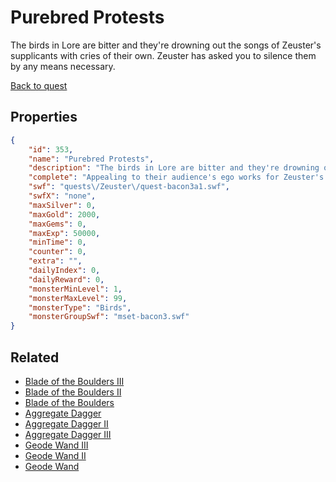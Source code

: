 # Purebred Protests

The birds in Lore are bitter and they're drowning out the songs of Zeuster's supplicants with cries of their own. Zeuster has asked you to silence them by any means necessary.

[Back to quest](../quests.md)

## Properties

```json
{
    "id": 353,
    "name": "Purebred Protests",
    "description": "The birds in Lore are bitter and they're drowning out the songs of Zeuster's supplicants with cries of their own. Zeuster has asked you to silence them by any means necessary.",
    "complete": "Appealing to their audience's ego works for Zeuster's supplicants, and now it's worked for you! It seems that full-fledged birds are susceptible to flattery, too.",
    "swf": "quests\/Zeuster\/quest-bacon3a1.swf",
    "swfX": "none",
    "maxSilver": 0,
    "maxGold": 2000,
    "maxGems": 0,
    "maxExp": 50000,
    "minTime": 0,
    "counter": 0,
    "extra": "",
    "dailyIndex": 0,
    "dailyReward": 0,
    "monsterMinLevel": 1,
    "monsterMaxLevel": 99,
    "monsterType": "Birds",
    "monsterGroupSwf": "mset-bacon3.swf"
}
```

## Related

- [Blade of the Boulders III](../items/2211-blade-of-the-boulders-iii.md)
- [Blade of the Boulders II](../items/2212-blade-of-the-boulders-ii.md)
- [Blade of the Boulders ](../items/2213-blade-of-the-boulders.md)
- [Aggregate Dagger](../items/2214-aggregate-dagger.md)
- [Aggregate Dagger II](../items/2215-aggregate-dagger-ii.md)
- [Aggregate Dagger III](../items/2216-aggregate-dagger-iii.md)
- [Geode Wand III](../items/2217-geode-wand-iii.md)
- [Geode Wand II](../items/2218-geode-wand-ii.md)
- [Geode Wand](../items/2219-geode-wand.md)

